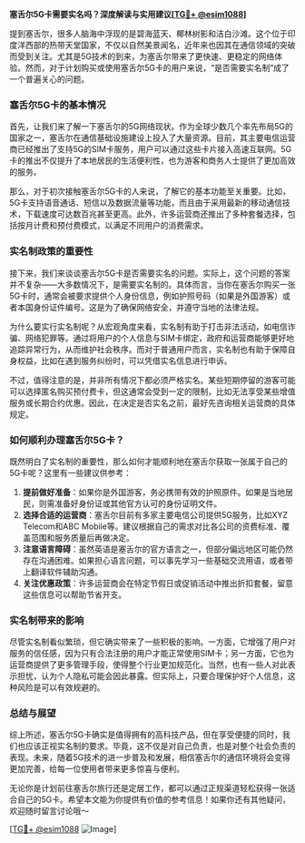 **塞舌尔5G卡需要实名吗？深度解读与实用建议[[TG💪+ @esim1088](https://t.me/s/esim1088)]**

提到塞舌尔，很多人脑海中浮现的是碧海蓝天、椰林树影和洁白沙滩。这个位于印度洋西部的热带天堂国家，不仅以自然美景闻名，近年来也因其在通信领域的突破而受到关注。尤其是5G技术的到来，为塞舌尔带来了更快速、更稳定的网络体验。然而，对于计划购买或使用塞舌尔5G卡的用户来说，“是否需要实名制”成了一个普遍关心的问题。

### 塞舌尔5G卡的基本情况

首先，让我们来了解一下塞舌尔的5G网络现状。作为全球少数几个率先布局5G的国家之一，塞舌尔在通信基础设施建设上投入了大量资源。目前，其主要电信运营商已经推出了支持5G的SIM卡服务，用户可以通过这些卡片接入高速互联网。5G卡的推出不仅提升了本地居民的生活便利性，也为游客和商务人士提供了更加高效的服务。

那么，对于初次接触塞舌尔5G卡的人来说，了解它的基本功能至关重要。比如，5G卡支持语音通话、短信以及数据流量等功能，而且由于采用最新的移动通信技术，下载速度可达数百兆甚至更高。此外，许多运营商还推出了多种套餐选择，包括按月计费和预付费模式，以满足不同用户的消费需求。

### 实名制政策的重要性

接下来，我们来谈谈塞舌尔5G卡是否需要实名的问题。实际上，这个问题的答案并不复杂——大多数情况下，是需要实名制的。具体而言，当你在塞舌尔购买一张5G卡时，通常会被要求提供个人身份信息，例如护照号码（如果是外国游客）或者本国身份证件编号。这是为了确保网络安全，并遵守当地的法律法规。

为什么要实行实名制呢？从宏观角度来看，实名制有助于打击非法活动，如电信诈骗、网络犯罪等。通过将用户的个人信息与SIM卡绑定，政府和运营商能够更好地追踪异常行为，从而维护社会秩序。而对于普通用户而言，实名制也有助于保障自身权益，比如在遇到服务纠纷时，可以凭借实名信息进行申诉。

不过，值得注意的是，并非所有情况下都必须严格实名。某些短期停留的游客可能可以选择匿名购买预付费卡，但这通常会受到一定的限制，比如无法享受某些增值服务或长期合约优惠。因此，在决定是否实名之前，最好先咨询相关运营商的具体规定。

### 如何顺利办理塞舌尔5G卡？

既然明白了实名制的重要性，那么如何才能顺利地在塞舌尔获取一张属于自己的5G卡呢？这里有一些建议供参考：

1. **提前做好准备**：如果你是外国游客，务必携带有效的护照原件。如果是当地居民，则需准备好身份证或其他官方认可的身份证明文件。
2. **选择合适的运营商**：塞舌尔目前有多家主要电信公司提供5G服务，比如XYZ Telecom和ABC Mobile等。建议根据自己的需求对比各公司的资费标准、覆盖范围和服务质量后再做决定。
3. **注意语言障碍**：虽然英语是塞舌尔的官方语言之一，但部分偏远地区可能仍然存在沟通困难。如果担心语言问题，可以事先学习一些基础交流用语，或者带上翻译软件辅助沟通。
4. **关注优惠政策**：许多运营商会在特定节假日或促销活动中推出折扣套餐，留意这些信息可以帮助节省开支。

### 实名制带来的影响

尽管实名制看似繁琐，但它确实带来了一些积极的影响。一方面，它增强了用户对服务的信任感，因为只有合法注册的用户才能正常使用SIM卡；另一方面，它也为运营商提供了更多管理手段，使得整个行业更加规范化。当然，也有一些人对此表示担忧，认为个人隐私可能会因此暴露。但实际上，只要合理保护好个人信息，这种风险是可以有效规避的。

### 总结与展望

综上所述，塞舌尔5G卡确实是值得拥有的高科技产品，但在享受便捷的同时，我们也应该正视实名制的要求。毕竟，这不仅是对自己负责，也是对整个社会负责的表现。未来，随着5G技术的进一步普及和发展，相信塞舌尔的通信环境将会变得更加完善，给每一位使用者带来更多惊喜与便利。

无论你是计划前往塞舌尔旅行还是定居工作，都可以通过正规渠道轻松获得一张适合自己的5G卡。希望本文能为你提供有价值的参考信息！如果你还有其他疑问，欢迎随时留言讨论哦～ 

[[TG💪+ @esim1088](https://t.me/s/esim1088) ![Image](https://i.postimg.cc/4NQfJmqS/Snipaste-2025-05-13-00-14-12.png)]